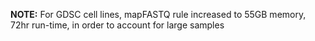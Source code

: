 **NOTE:** For GDSC cell lines, mapFASTQ rule increased to 55GB memory, 72hr run-time, in order to account for large samples
